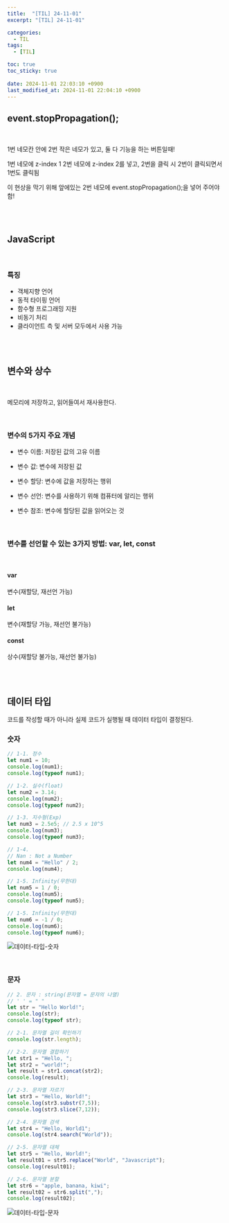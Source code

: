 ```yaml
---
title:  "[TIL] 24-11-01"
excerpt: "[TIL] 24-11-01"

categories:
  - TIL
tags:
  - [TIL]

toc: true
toc_sticky: true
 
date: 2024-11-01 22:03:10 +0900
last_modified_at: 2024-11-01 22:04:10 +0900
---
```


## event.stopPropagation();

<br>

1번 네모칸 안에 2번 작은 네모가 있고, 둘 다 기능을 하는 버튼일때!  

1번 네모에 z-index 1 2번 네모에 z-index 2를 넣고, 2번을 클릭 시 2번이 클릭되면서 1번도 클릭됨

이 현상을 막기 위해 앞에있는 2번 네모에 event.stopPropagation();을 넣어 주어야 함!


<br>

<br>

## JavaScript

<br>

### 특징

- 객체지향 언어
- 동적 타이핑 언어
- 함수형 프로그래밍 지원
- 비동기 처리
- 클라이언트 측 및 서버 모두에서 사용 가능

<br>

<br>


## 변수와 상수

<br>

메모리에 저장하고, 읽어들여서 재사용한다.

<br>

### 변수의 5가지 주요 개념

- 변수 이름: 저장된 값의 고유 이름

- 변수 값: 변수에 저장된 값

- 변수 할당: 변수에 값을 저장하는 행위

- 변수 선언: 변수를 사용하기 위해 컴퓨터에 알리는 행위

- 변수 참조: 변수에 할당된 값을 읽어오는 것

<br>

### 변수를 선언할 수 있는 3가지 방법: var, let, const

<br>

#### var

변수(재할당, 재선언 가능)

#### let

변수(재할당 가능, 재선언 불가능)

#### const

상수(재할당 불가능, 재선언 불가능)

<br>

<br>

## 데이터 타입

코드를 작성할 때가 아니라 실제 코드가 실행될 때 데이터 타입이 결정된다.

### 숫자

```js
// 1-1. 정수
let num1 = 10;
console.log(num1);
console.log(typeof num1);

// 1-2. 실수(float)
let num2 = 3.14;
console.log(num2);
console.log(typeof num2);

// 1-3. 지수형(Exp)
let num3 = 2.5e5; // 2.5 x 10^5
console.log(num3);
console.log(typeof num3);

// 1-4.
// Nan : Not a Number
let num4 = "Hello" / 2;
console.log(num4);

// 1-5. Infinity(무한대)
let num5 = 1 / 0;
console.log(num5);
console.log(typeof num5);

// 1-5. Infinity(무한대)
let num6 = -1 / 0;
console.log(num6);
console.log(typeof num6);
```

![데이터-타입-숫자](https://github.com/user-attachments/assets/9f887c9d-5578-48ed-9607-f711f79baf0c)

<br>

### 문자

```js
// 2. 문자 : string(문자열 = 문자의 나열)
// ' ' = " "
let str = "Hello World!";
console.log(str);
console.log(typeof str);

// 2-1. 문자열 길이 확인하기
console.log(str.length);

// 2-2. 문자열 결합하기
let str1 = "Hello, ";
let str2 = "world!";
let result = str1.concat(str2);
console.log(result);

// 2-3. 문자열 자르기
let str3 = "Hello, World!";
console.log(str3.substr(7,5));
console.log(str3.slice(7,12));

// 2-4. 문자열 검색
let str4 = "Hello, World1";
console.log(str4.search("World"));

// 2-5. 문자열 대체
let str5 = "Hello, World!";
let result01 = str5.replace("World", "Javascript");
console.log(result01);

// 2-6. 문자열 분할
let str6 = "apple, banana, kiwi";
let result02 = str6.split(",");
console.log(result02);
```

![데이터-타입-문자](https://github.com/user-attachments/assets/ad55f7c7-7998-4893-889e-d8abac616092)